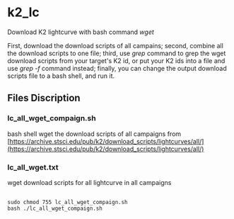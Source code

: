 # k2_lc
Download K2 lightcurve with bash command *wget*

First, download the download scripts of all campains; 
second, combine all the download scripts to one file; 
third, use *grep* command to grep the wget download scripts from your target's K2 id, or put your K2 ids into a file and use *grep -f* command instead; 
finally, you can change the output download scripts file to a bash shell, and run it.

## Files Discription
### lc_all_wget_compaign.sh
bash shell wget the download scripts of all campaigns from
[https://archive.stsci.edu/pub/k2/download_scripts/lightcurves/all/](https://archive.stsci.edu/pub/k2/download_scripts/lightcurves/all/)

### lc_all_wget.txt
wget download scripts for all lightcurve in all campaigns 


## 
```shell
sudo chmod 755 lc_all_wget_compaign.sh
bash ./lc_all_wget_compaign.sh
```